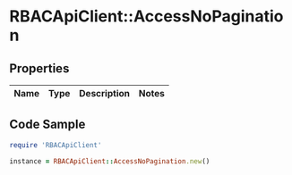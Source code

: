 # RBACApiClient::AccessNoPagination

## Properties

Name | Type | Description | Notes
------------ | ------------- | ------------- | -------------

## Code Sample

```ruby
require 'RBACApiClient'

instance = RBACApiClient::AccessNoPagination.new()
```



